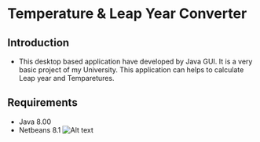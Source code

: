 # Temperature & Leap Year Converter

## Introduction
* This desktop based application have developed by Java GUI. It is a very basic project of my University. This application can helps to calculate Leap year and Temparetures.

## Requirements
* Java 8.00
* Netbeans 8.1
![Alt text](Converter/blob/master/img/Capture1.JPG?raw=true "Title")
